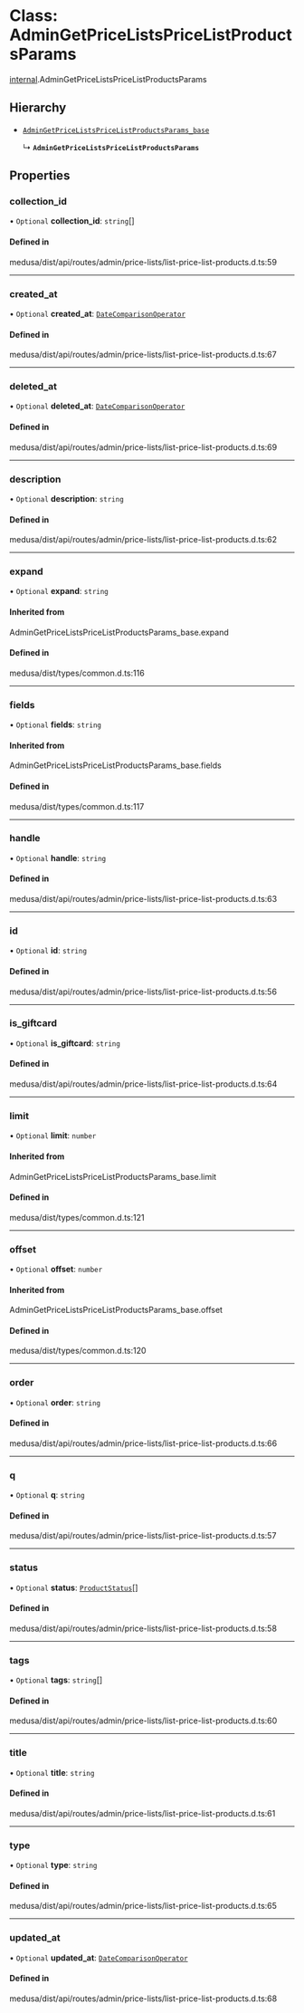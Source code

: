 # Class: AdminGetPriceListsPriceListProductsParams

[internal](../modules/internal-13.md).AdminGetPriceListsPriceListProductsParams

## Hierarchy

- [`AdminGetPriceListsPriceListProductsParams_base`](../modules/internal-13.md#admingetpricelistspricelistproductsparams_base)

  ↳ **`AdminGetPriceListsPriceListProductsParams`**

## Properties

### collection\_id

• `Optional` **collection\_id**: `string`[]

#### Defined in

medusa/dist/api/routes/admin/price-lists/list-price-list-products.d.ts:59

___

### created\_at

• `Optional` **created\_at**: [`DateComparisonOperator`](internal-2.DateComparisonOperator.md)

#### Defined in

medusa/dist/api/routes/admin/price-lists/list-price-list-products.d.ts:67

___

### deleted\_at

• `Optional` **deleted\_at**: [`DateComparisonOperator`](internal-2.DateComparisonOperator.md)

#### Defined in

medusa/dist/api/routes/admin/price-lists/list-price-list-products.d.ts:69

___

### description

• `Optional` **description**: `string`

#### Defined in

medusa/dist/api/routes/admin/price-lists/list-price-list-products.d.ts:62

___

### expand

• `Optional` **expand**: `string`

#### Inherited from

AdminGetPriceListsPriceListProductsParams\_base.expand

#### Defined in

medusa/dist/types/common.d.ts:116

___

### fields

• `Optional` **fields**: `string`

#### Inherited from

AdminGetPriceListsPriceListProductsParams\_base.fields

#### Defined in

medusa/dist/types/common.d.ts:117

___

### handle

• `Optional` **handle**: `string`

#### Defined in

medusa/dist/api/routes/admin/price-lists/list-price-list-products.d.ts:63

___

### id

• `Optional` **id**: `string`

#### Defined in

medusa/dist/api/routes/admin/price-lists/list-price-list-products.d.ts:56

___

### is\_giftcard

• `Optional` **is\_giftcard**: `string`

#### Defined in

medusa/dist/api/routes/admin/price-lists/list-price-list-products.d.ts:64

___

### limit

• `Optional` **limit**: `number`

#### Inherited from

AdminGetPriceListsPriceListProductsParams\_base.limit

#### Defined in

medusa/dist/types/common.d.ts:121

___

### offset

• `Optional` **offset**: `number`

#### Inherited from

AdminGetPriceListsPriceListProductsParams\_base.offset

#### Defined in

medusa/dist/types/common.d.ts:120

___

### order

• `Optional` **order**: `string`

#### Defined in

medusa/dist/api/routes/admin/price-lists/list-price-list-products.d.ts:66

___

### q

• `Optional` **q**: `string`

#### Defined in

medusa/dist/api/routes/admin/price-lists/list-price-list-products.d.ts:57

___

### status

• `Optional` **status**: [`ProductStatus`](../enums/internal.ProductStatus.md)[]

#### Defined in

medusa/dist/api/routes/admin/price-lists/list-price-list-products.d.ts:58

___

### tags

• `Optional` **tags**: `string`[]

#### Defined in

medusa/dist/api/routes/admin/price-lists/list-price-list-products.d.ts:60

___

### title

• `Optional` **title**: `string`

#### Defined in

medusa/dist/api/routes/admin/price-lists/list-price-list-products.d.ts:61

___

### type

• `Optional` **type**: `string`

#### Defined in

medusa/dist/api/routes/admin/price-lists/list-price-list-products.d.ts:65

___

### updated\_at

• `Optional` **updated\_at**: [`DateComparisonOperator`](internal-2.DateComparisonOperator.md)

#### Defined in

medusa/dist/api/routes/admin/price-lists/list-price-list-products.d.ts:68
